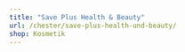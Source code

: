 ```yaml
---
title: "Save Plus Health & Beauty"
url: /chester/save-plus-health-und-beauty/
shop: Kosmetik
---
```

